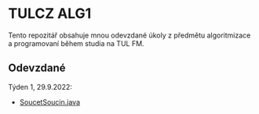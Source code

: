 # TULCZ ALG1

Tento repozitář obsahuje mnou odevzdané úkoly z předmětu 
algoritmizace a programovaní během studia na TUL FM.

## Odevzdané

Týden 1, 29.9.2022:
* [SoucetSoucin.java](tyden1-29-9-2022/SoucetSoucin.java)
